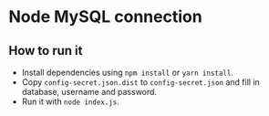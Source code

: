 # Node MySQL connection

## How to run it

- Install dependencies using `npm install` or `yarn install`.
- Copy `config-secret.json.dist` to `config-secret.json` and fill in database, username and password.
- Run it with `node index.js`.
